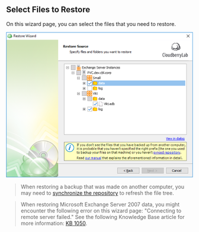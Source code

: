 ## Select Files to Restore

On this wizard page, you can select the files that you need to restore.

![](/assets/ms-exchange-restore-source.png)

> When restoring a backup that was made on another computer, you may need to [synchronize the repository](/concepts/syncing-your-repository.md) to refresh the file tree.

> When restoring Microsoft Exchange Server 2007 data, you might encounter the following error on this wizard page: "Connecting to remote server failed." See the following Knowledge Base article for more information: [KB 1050](https://kb.cloudberrylab.com/kb1050/).



